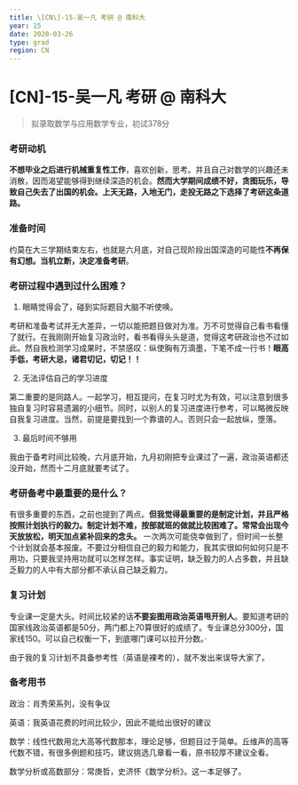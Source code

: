 ```yaml
---
title: \[CN\]-15-吴一凡 考研 @ 南科大
year: 15
date: 2020-03-26
type: grad
region: CN
---
```


# \[CN\]-15-吴一凡 考研 @ 南科大

> 拟录取数学与应用数学专业，初试378分

### 考研动机

**不想毕业之后进行机械重复性工作**，喜欢创新，思考。并且自己对数学的兴趣还未消散，因而渴望能够得到继续深造的机会。**然而大学期间成绩不好，贪图玩乐，导致自己失去了出国的机会。上天无路，入地无门，走投无路之下选择了考研这条道路。**

### 准备时间

约莫在大三学期结束左右，也就是六月底，对自己现阶段出国深造的可能性**不再保有幻想。当机立断，决定准备考研**。

### 考研过程中遇到过什么困难？

1. 眼睛觉得会了，碰到实际题目大脑不听使唤。

考研和准备考试并无大差异，一切以能把题目做对为准。万不可觉得自己看书看懂了就行。在我刚刚开始复习政治时，看书看得头头是道，觉得这考研政治也不过如此。然自我检测学习成果时，不禁感叹：纵使胸有万滴墨，下笔不成一行书！**眼高手低，考研大忌，诸君切记，切记！！**



2. 无法评估自己的学习进度

第二重要的是同路人。一起学习，相互提问，在复习时尤为有效，可以注意到很多独自复习时容易遗漏的小细节。同时，以别人的复习进度进行参考，可以略微反映自我复习进度。当然，前提是要找到一个靠谱的人。否则只会一起放纵，堕落。



3. 最后时间不够用

我由于备考时间比较晚，六月底开始，九月初刚把专业课过了一遍，政治英语都还没开始，然而十二月底就要考试了。

### 考研备考中最重要的是什么？

有很多重要的东西，之前也提到了两点。**但我觉得最重要的是制定计划，并且严格按照计划执行的毅力。制定计划不难，按部就班的做就比较困难了。常常会出现今天放放松，明天加点紧补回来的念头。** 一次两次可能侥幸做到了，但时间一长整个计划就会基本报废。不要过分相信自己的毅力和能力，我其实很如何如何只是不用功，只要我坚持用功就可以怎样怎样。事实证明，缺乏毅力的人占多数，并且缺乏毅力的人中有大部分都不承认自己缺乏毅力。

### 复习计划

专业课一定是大头。时间比较紧的话**不要妄图用政治英语甩开别人**。要知道考研的国家线政治英语都是50分，两门都上70算很好的成绩了。专业课总分300分，国家线150。可以自己权衡一下，到底哪门课可以拉开分数。·

由于我的复习计划不具备参考性（英语是裸考的），就不发出来误导大家了。

### 备考用书

政治：肖秀荣系列，没有争议

英语：我英语花费的时间比较少，因此不能给出很好的建议

数学：线性代数用北大高等代数那本，理论足够，但题目过于简单。丘维声的高等代数不错，有很多例题和技巧，建议挑选几章看一看，原书较厚不建议全看。

数学分析或高数部分：常庚哲，史济怀《数学分析》。这一本足够了。
